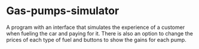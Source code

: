 # Gas-pumps-simulator
A program with an interface that simulates the experience of a customer when fueling the car and paying for it. There is also an option to change the prices of each type of fuel and buttons to show the gains for each pump.
